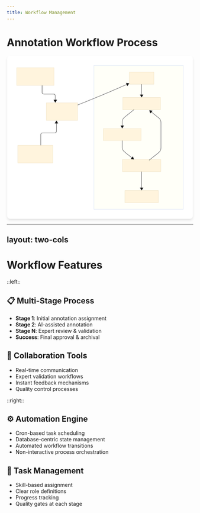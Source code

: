 ```yaml
---
title: Workflow Management
---
```


# Annotation Workflow Process

<img src="../images/workflow.svg" alt="Workflow Diagram" style="max-height: 400px; width: auto; margin: 0 auto; display: block; background: white; padding: 20px; border-radius: 8px; box-shadow: 0 4px 6px rgba(0, 0, 0, 0.1);" />

---
layout: two-cols
---

# Workflow Features

::left::

## 📋 **Multi-Stage Process**
- **Stage 1**: Initial annotation assignment
- **Stage 2**: AI-assisted annotation
- **Stage N**: Expert review & validation
- **Success**: Final approval & archival

## 🤝 **Collaboration Tools**
- Real-time communication
- Expert validation workflows
- Instant feedback mechanisms
- Quality control processes

::right::

## ⚙️ **Automation Engine**
- Cron-based task scheduling
- Database-centric state management
- Automated workflow transitions
- Non-interactive process orchestration

## 🎯 **Task Management**
- Skill-based assignment
- Clear role definitions
- Progress tracking
- Quality gates at each stage